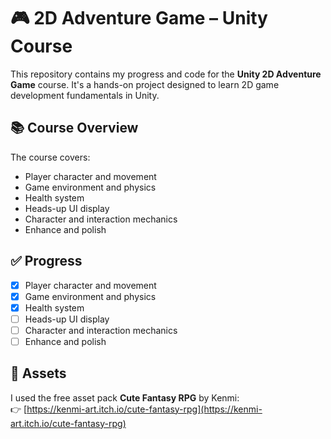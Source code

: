 # 🎮 2D Adventure Game – Unity Course

This repository contains my progress and code for the **Unity 2D Adventure Game** course. It's a hands-on project designed to learn 2D game development fundamentals in Unity.

## 📚 Course Overview

The course covers:

- Player character and movement  
- Game environment and physics  
- Health system  
- Heads-up UI display  
- Character and interaction mechanics  
- Enhance and polish

## ✅ Progress

- [x] Player character and movement  
- [x] Game environment and physics  
- [x] Health system  
- [ ] Heads-up UI display  
- [ ] Character and interaction mechanics  
- [ ] Enhance and polish

## 🎨 Assets

I used the free asset pack **Cute Fantasy RPG** by Kenmi:  
👉 [https://kenmi-art.itch.io/cute-fantasy-rpg](https://kenmi-art.itch.io/cute-fantasy-rpg)
